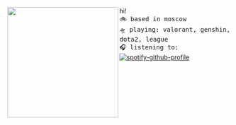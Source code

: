 
<a href="https://tenor.com/ru/view/anime-girl-dance-cute-kawaii-gif-17165331"><img align="left" width="250" src="http://media.tenor.com/dvql5CVGXGwAAAAi/anime-girl.gif"></a>  hi! <br><samp>
  🚲 based in moscow <br>
  🛸 playing: valorant, genshin, dota2, league  <br>
  🎧 listening to: <br></samp>
[![spotify-github-profile](https://spotify-github-profile.vercel.app/api/view?uid=31fik7piiuzowjuzaqy76yhg626q&cover_image=true&theme=natemoo-re&show_offline=false&background_color=121212&interchange=false&bar_color=53b14f&bar_color_cover=false)](https://github.com/kittinan/spotify-github-profile) <br>
<br><br><br><br><br>
